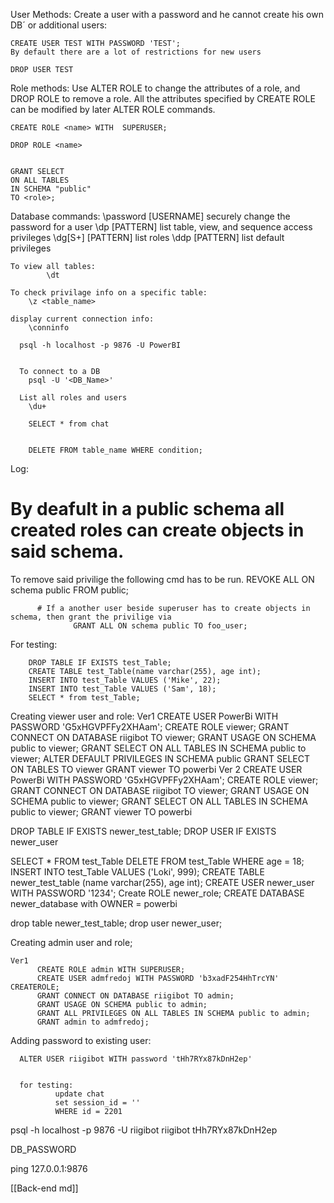 
User Methods:
Create a user with a password and he cannot create his own DB´ or additional users:

    CREATE USER TEST WITH PASSWORD 'TEST';
    By default there are a lot of restrictions for new users

    DROP USER TEST

Role methods:
Use ALTER ROLE to change the attributes of a role, and DROP ROLE to remove a role. All the attributes specified by CREATE ROLE can be modified by later ALTER ROLE commands.

    CREATE ROLE <name> WITH  SUPERUSER;

    DROP ROLE <name>


    GRANT SELECT
    ON ALL TABLES
    IN SCHEMA "public"
    TO <role>;

Database commands:
\password [USERNAME]   securely change the password for a user
\dp     [PATTERN]      list table, view, and sequence access privileges
\dg[S+] [PATTERN]      list roles
\ddp    [PATTERN]      list default privileges

    To view all tables:
            \dt

    To check privilage info on a specific table:
        \z <table_name>

    display current connection info:
        \conninfo

      psql -h localhost -p 9876 -U PowerBI


      To connect to a DB
        psql -U '<DB_Name>'

      List all roles and users
        \du+

        SELECT * from chat


        DELETE FROM table_name WHERE condition;

Log:
# By deafult in a public schema all created roles can create objects in said schema.
To remove said privilige the following cmd has to be run.
REVOKE ALL ON schema public FROM public;

          # If a another user beside superuser has to create objects in schema, then grant the privilige via
                  GRANT ALL ON schema public TO foo_user;

For testing:

        DROP TABLE IF EXISTS test_Table;
        CREATE TABLE test_Table(name varchar(255), age int);
        INSERT INTO test_Table VALUES ('Mike', 22);
        INSERT INTO test_Table VALUES ('Sam', 18);
        SELECT * from test_Table;

Creating viewer user and role:
Ver1
CREATE USER PowerBi WITH PASSWORD 'G5xHGVPFFy2XHAam';
CREATE ROLE viewer;
GRANT CONNECT ON DATABASE riigibot TO viewer;
GRANT USAGE ON SCHEMA public to viewer;
GRANT SELECT ON ALL TABLES IN SCHEMA public to viewer;
ALTER DEFAULT PRIVILEGES IN SCHEMA public GRANT SELECT ON TABLES TO viewer
GRANT viewer TO powerbi
Ver 2
CREATE USER PowerBi WITH PASSWORD 'G5xHGVPFFy2XHAam';
CREATE ROLE viewer;
GRANT CONNECT ON DATABASE riigibot TO viewer;
GRANT USAGE ON SCHEMA public to viewer;
GRANT SELECT ON ALL TABLES IN SCHEMA public to viewer;
GRANT viewer TO powerbi


DROP TABLE IF EXISTS newer_test_table;
DROP USER IF EXISTS newer_user

SELECT * FROM test_Table
DELETE FROM test_Table WHERE age = 18;
INSERT INTO test_Table VALUES ('Loki', 999);
CREATE TABLE newer_test_table (name varchar(255), age int);
CREATE USER newer_user WITH PASSWORD '1234';
Create ROLE newer_role;
CREATE DATABASE newer_database with OWNER = powerbi

drop table newer_test_table;
drop user newer_user;



Creating admin user and role;


    Ver1
          CREATE ROLE admin WITH SUPERUSER;
          CREATE USER admfredoj WITH PASSWORD 'b3xadF254HhTrcYN' CREATEROLE;
          GRANT CONNECT ON DATABASE riigibot TO admin;
          GRANT USAGE ON SCHEMA public to admin;
          GRANT ALL PRIVILEGES ON ALL TABLES IN SCHEMA public to admin;
          GRANT admin to admfredoj;


Adding password to existing user:

      ALTER USER riigibot WITH password 'tHh7RYx87kDnH2ep'
    
    
      for testing:
              update chat
              set session_id = ''
              WHERE id = 2201



psql -h localhost -p 9876 -U riigibot riigibot
tHh7RYx87kDnH2ep

DB_PASSWORD

ping 127.0.0.1:9876


[[Back-end md]]
